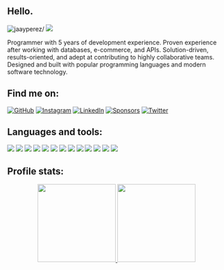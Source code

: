 <h2>Hello.</h2>
<p>
<img src=https://komarev.com/ghpvc/?username=jaayperez alt=jaayperez/>
<img src=https://img.shields.io/github/followers/jaayperez?label=Follow />
</p>

<p>Programmer with 5 years of development experience. Proven experience after working with databases, e-commerce, and APIs. Solution-driven, results-oriented, and adept at contributing to highly collaborative teams. Designed and built with popular programming languages and modern software technology.</p>

<!-- follow -->
<h2>Find me on:</h2>
<p>
  	<a href="https://github.com/jaayperez" target="_blank"><img src="https://img.shields.io/github/followers/jaayperez.svg?label=GitHub&style=social" alt="GitHub"></a>
	<a href="https://instagram.com/perezzzzjustin"><img src="https://img.shields.io/badge/-jaayprez?label=Instagram&style=social&logo=instagram&logoColor=purple" alt="Instagram"></a>
		<a href="https://www.linkedin.com/in/jjustinperez"><img src="https://img.shields.io/badge/LinkedIn--_.svg?style=social&logo=linkedin" alt="LinkedIn"></a>
	<a href="https://github.com/sponsors/jaayperez"><img src="https://img.shields.io/badge/Sponsors--_.svg?style=social&logo=github&logoColor=EA4AAA" alt="Sponsors"></a>
	<a href="https://twitter.com/jaayperez"><img src="https://img.shields.io/twitter/follow/jaayperez?label=Twitter&style=social" alt="Twitter"></a>
</p>
<!-- /.follow -->

<h2>Languages and tools:</h2>
<p>
  <!-- html5 -->
  <img src="https://img.shields.io/badge/-HTML5-black?style=flat&logo=html5&logoColor=E34F26">
  <!-- css3 -->
  <img src="https://img.shields.io/badge/-CSS3-black?style=flat&logo=css3&logoColor=1572B6">
  <!-- javaScript -->
  <img src="https://img.shields.io/badge/-JavaScript-black?style=flat&logo=javascript&logoColor=eed718">
  <!-- boostrap -->
  <img src="https://img.shields.io/badge/-Bootstrap-black?style=flat&logo=bootstrap&logoColor=563D7C">
  <!-- sass -->
  <img src="https://img.shields.io/badge/-Sass-black?style=flat&logo=sass&logoColor=cc6699">
  <!-- mongoDB -->
  <img src="https://img.shields.io/badge/-MongoDB-black?style=flat&logo=mongodb&logoColor=4DB33D">
  <!-- expressJS -->
  <img src="https://img.shields.io/badge/-Express.js-black?style=flat">
  <!-- reactJS -->
  <img src="https://img.shields.io/badge/-React-black?style=flat&logo=react&logoColor=00c8ff">
  <!-- node.js -->
  <img src="https://img.shields.io/badge/-Node.js-black?style=flat&logo=node.js&logoColor=3C873A">
  <!-- SQL -->
  <img src="https://img.shields.io/badge/-MySQL-black?style=flat&logo=mysql&logoColor=F29111">
  <!-- PWA -->
  <img src="https://img.shields.io/badge/-Progressive Web Apps-black?style=flat">
  <!-- git -->
  <img src="http://img.shields.io/badge/-Git-black?style=flat&logo=git&logoColor=F1502F">
  <!-- gitHub -->
  <img src="http://img.shields.io/badge/-Github-black?style=flat&logo=github&logoColor=FFFFFF">
</p>
<!-- ./stack -->

<h2>Profile stats:</h2>
<a href="https://github.com/jaayperez">
  <p align="center">
  <img height="180em" src="https://github-readme-stats.vercel.app/api?username=jaayperez&show_icons=true&count_private=true&theme=merko&text_color=c9cacc&icon_color=2bbc8a&bg_color=1d1f21" />
  <img height="180em" src="https://github-readme-stats.vercel.app/api/top-langs/?layout=compact&username=jaayperez&theme=merko&text_color=c9cacc&icon_color=2bbc8a&bg_color=1d1f21" />
  </p>                                                                                                                             
</a>

<!--
**jaayperez/jaayperez** is a ✨ _special_ ✨ repository because its `README.md` (this file) appears on your GitHub profile.

Here are some ideas to get you started:

- 🔭 I’m currently working on ...
- 🌱 I’m currently learning ...
- 👯 I’m looking to collaborate on ...
- 🤔 I’m looking for help with ...
- 💬 Ask me about ...
- 📫 How to reach me: ...
- 😄 Pronouns: ...
- ⚡ Fun fact: ...
-->
